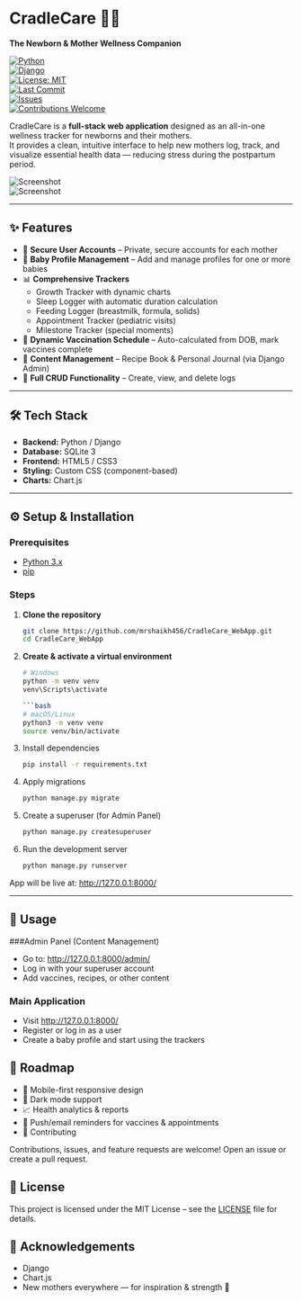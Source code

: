 # CradleCare 👶💖  
**The Newborn & Mother Wellness Companion**

[![Python](https://img.shields.io/badge/Python-3.10%2B-blue?logo=python)](https://www.python.org/)  
[![Django](https://img.shields.io/badge/Django-4.x-green?logo=django)](https://www.djangoproject.com/)  
[![License: MIT](https://img.shields.io/badge/License-MIT-yellow.svg)](LICENSE)  
[![Last Commit](https://img.shields.io/github/last-commit/mrshaikh456/CradleCare_WebApp)](https://github.com/mrshaikh456/CradleCare_WebApp/commits/main)  
[![Issues](https://img.shields.io/github/issues/mrshaikh456/CradleCare_WebApp)](https://github.com/mrshaikh456/CradleCare_WebApp/issues)  
[![Contributions Welcome](https://img.shields.io/badge/Contributions-Welcome-brightgreen.svg?logo=github)](../../issues)

CradleCare is a **full-stack web application** designed as an all-in-one wellness tracker for newborns and their mothers.  
It provides a clean, intuitive interface to help new mothers log, track, and visualize essential health data — reducing stress during the postpartum period.

![Screenshot](https://github.com/user-attachments/assets/185307cd-5de3-40c6-aadc-4ed3f62a4b8c)  
![Screenshot](https://github.com/user-attachments/assets/d5ae9f4b-bfbc-423c-9ba3-0817dbabe4a4)

---

## ✨ Features
- 🔐 **Secure User Accounts** – Private, secure accounts for each mother  
- 👶 **Baby Profile Management** – Add and manage profiles for one or more babies  
- 📊 **Comprehensive Trackers**  
  - Growth Tracker with dynamic charts  
  - Sleep Logger with automatic duration calculation  
  - Feeding Logger (breastmilk, formula, solids)  
  - Appointment Tracker (pediatric visits)  
  - Milestone Tracker (special moments)  
- 💉 **Dynamic Vaccination Schedule** – Auto-calculated from DOB, mark vaccines complete  
- 📖 **Content Management** – Recipe Book & Personal Journal (via Django Admin)  
- 📝 **Full CRUD Functionality** – Create, view, and delete logs  

---

## 🛠 Tech Stack
- **Backend:** Python / Django  
- **Database:** SQLite 3  
- **Frontend:** HTML5 / CSS3  
- **Styling:** Custom CSS (component-based)  
- **Charts:** Chart.js  

---

## ⚙️ Setup & Installation

### Prerequisites
- [Python 3.x](https://www.python.org/downloads/)  
- [pip](https://pip.pypa.io/en/stable/)  

### Steps
1. **Clone the repository**  
   ```bash
   git clone https://github.com/mrshaikh456/CradleCare_WebApp.git
   cd CradleCare_WebApp

2. **Create & activate a virtual environment**
    ```bash
    # Windows
    python -m venv venv
    venv\Scripts\activate

    ```bash
    # macOS/Linux
    python3 -m venv venv
    source venv/bin/activate

3. Install dependencies
    ```bash
    pip install -r requirements.txt

4. Apply migrations
    ```bash
    python manage.py migrate
    
5. Create a superuser (for Admin Panel)
    ```bash
    python manage.py createsuperuser

6. Run the development server
    ```bash
    python manage.py runserver
App will be live at: http://127.0.0.1:8000/

---

## 🚀 Usage
###Admin Panel (Content Management)

- Go to: http://127.0.0.1:8000/admin/
- Log in with your superuser account
- Add vaccines, recipes, or other content

### Main Application

- Visit http://127.0.0.1:8000/
- Register or log in as a user
- Create a baby profile and start using the trackers

## 📌 Roadmap

- 📱 Mobile-first responsive design
- 🌙 Dark mode support
- 📈 Health analytics & reports
- 🔔 Push/email reminders for vaccines & appointments
- 🤝 Contributing

Contributions, issues, and feature requests are welcome!
Open an issue
 or create a pull request.

## 📜 License

This project is licensed under the MIT License – see the [LICENSE](LICENSE) file for details.

## 🌟 Acknowledgements

- Django
- Chart.js
- New mothers everywhere — for inspiration & strength 💖


